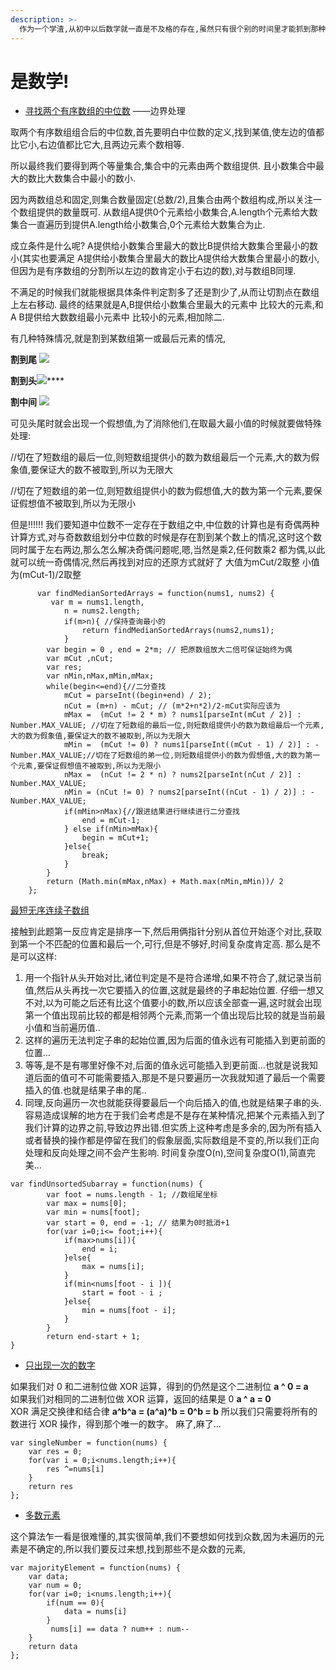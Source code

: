 ```yaml
---
description: >-
  作为一个学渣,从初中以后数学就一直是不及格的存在,虽然只有很个别的时间里才能抓到那种思路涌现,天人合一的感觉,但我知道世界上一定存在这样一种东西能让你自然而然的找到问题的解法,而他们就藏在你过往的练习记忆中…
---
```


# 是数学!



* [寻找两个有序数组的中位数](https://leetcode-cn.com/problems/median-of-two-sorted-arrays/) ——边界处理&#x20;

取两个有序数组组合后的中位数,首先要明白中位数的定义,找到某值,使左边的值都比它小,右边值都比它大,且两边元素个数相等.

&#x20;所以最终我们要得到两个等量集合,集合中的元素由两个数组提供. 且小数集合中最大的数比大数集合中最小的数小.

&#x20;因为两数组总和固定,则集合数量固定(总数/2),且集合由两个数组构成,所以关注一个数组提供的数量既可. 从数组A提供0个元素给小数集合,A.length个元素给大数集合一直遍历到提供A.length给小数集合,0个元素给大数集合为止.&#x20;

成立条件是什么呢? A提供给小数集合里最大的数比B提供给大数集合里最小的数小(其实也要满足 A提供给小数集合里最大的数比A提供给大数集合里最小的数小,但因为是有序数组的分割所以左边的数肯定小于右边的数),对与数组B同理.&#x20;

不满足的时候我们就能根据具体条件判定割多了还是割少了,从而让切割点在数组上左右移动. 最终的结果就是A,B提供给小数集合里最大的元素中 比较大的元素,和A B提供给大数数组最小元素中 比较小的元素,相加除二.&#x20;

有几种特殊情况,就是割到某数组第一或最后元素的情况,

**割到尾** ![](../.gitbook/assets/WeChatdade9714af8ce4a06d1686a14c51fbbd.png)

**割到头**![](../.gitbook/assets/WeChata9b92d85fdf0b105b365823f7117ab49.png)****

**割中间** ![](../.gitbook/assets/WeChatacd751d08e53ba19ad681cc137f1db02.png)

可见头尾时就会出现一个假想值,为了消除他们,在取最大最小值的时候就要做特殊处理:&#x20;

//切在了短数组的最后一位,则短数组提供小的数为数组最后一个元素,大的数为假象值,要保证大的数不被取到,所以为无限大&#x20;

//切在了短数组的弟一位,则短数组提供小的数为假想值,大的数为第一个元素,要保证假想值不被取到,所以为无限小

但是!!!!!! 我们要知道中位数不一定存在于数组之中,中位数的计算也是有奇偶两种计算方式,对与奇数数组划分中位数的时候是存在割到某个数上的情况,这时这个数同时属于左右两边,那么怎么解决奇偶问题呢,嗯,当然是乘2,任何数乘2 都为偶,以此就可以统一奇偶情况,然后再找到对应的还原方式就好了 大值为mCut/2取整 小值为(mCut-1)/2取整

```
      var findMedianSortedArrays = function(nums1, nums2) {
         var m = nums1.length,
            n = nums2.length;
            if(m>n){ //保持查询最小的
                return findMedianSortedArrays(nums2,nums1); 
            }
        var begin = 0 , end = 2*m; // 把原数组放大二倍可保证始终为偶
        var mCut ,nCut;
        var res;
        var nMin,nMax,mMin,mMax;
        while(begin<=end){//二分查找
            mCut = parseInt((begin+end) / 2); 
            nCut = (m+n) - mCut; // (m*2+n*2)/2-mCut实际应该为
            mMax =  (mCut != 2 * m) ? nums1[parseInt(mCut / 2)] : Number.MAX_VALUE; //切在了短数组的最后一位,则短数组提供小的数为数组最后一个元素,大的数为假象值,要保证大的数不被取到,所以为无限大
            mMin =  (mCut != 0) ? nums1[parseInt((mCut - 1) / 2)] : - Number.MAX_VALUE;//切在了短数组的弟一位,则短数组提供小的数为假想值,大的数为第一个元素,要保证假想值不被取到,所以为无限小
            nMax =  (nCut != 2 * n) ? nums2[parseInt(nCut / 2)] : Number.MAX_VALUE;
            nMin = (nCut != 0) ? nums2[parseInt((nCut - 1) / 2)] : - Number.MAX_VALUE;
            if(mMin>nMax){//跟进结果进行继续进行二分查找
                end = mCut-1;
            } else if(nMin>mMax){
                begin = mCut+1;
            }else{
                break;
            }
        }
        return (Math.min(mMax,nMax) + Math.max(nMin,mMin))/ 2
    };
```

[最短无序连续子数组](https://leetcode-cn.com/problems/shortest-unsorted-continuous-subarray/)&#x20;

接触到此题第一反应肯定是排序一下,然后用俩指针分别从首位开始逐个对比,获取到第一个不匹配的位置和最后一个,可行,但是不够好,时间复杂度肯定高. 那么是不是可以这样:

1. 用一个指针从头开始对比,诸位判定是不是符合递增,如果不符合了,就记录当前值,然后从头再找一次它要插入的位置,这就是最终的子串起始位置. 仔细一想又不对,以为可能之后还有比这个值要小的数,所以应该全部查一遍,这时就会出现第一个值出现前比较的都是相邻两个元素,而第一个值出现后比较的就是当前最小值和当前遍历值..
2. 这样的遍历无法判定子串的起始位置,因为后面的值永远有可能插入到更前面的位置…
3. 等等,是不是有哪里好像不对,后面的值永远可能插入到更前面…也就是说我知道后面的值可不可能需要插入,那是不是只要遍历一次我就知道了最后一个需要插入的值.也就是结果子串的尾..
4. 同理,反向遍历一次也就能获得要最后一个向后插入的值,也就是结果子串的头. 容易造成误解的地方在于我们会考虑是不是存在某种情况,把某个元素插入到了我们计算的边界之前,导致边界出错.但实质上这种考虑是多余的,因为所有插入或者替换的操作都是停留在我们的假象层面,实际数组是不变的,所以我们正向处理和反向处理之间不会产生影响. 时间复杂度O(n),空间复杂度O(1),简直完美...

```
var findUnsortedSubarray = function(nums) {
        var foot = nums.length - 1; //数组尾坐标
        var max = nums[0];
        var min = nums[foot];
        var start = 0, end = -1; // 结果为0时抵消+1
        for(var i=0;i<= foot;i++){
            if(max>nums[i]){
                end = i;
            }else{
                max = nums[i];
            }
            if(min<nums[foot - i ]){
                start = foot - i ;
            }else{
                min = nums[foot - i];
            }
        }
        return end-start + 1;
}
```

* [只出现一次的数字](https://leetcode-cn.com/problems/single-number/)&#x20;

如果我们对 0 和二进制位做 XOR 运算，得到的仍然是这个二进制位 **a ^ 0 = a**\
如果我们对相同的二进制位做 XOR 运算，返回的结果是 0 **a ^ a = 0**\
XOR 满足交换律和结合律 **a^b^a = (a^a)^b = 0^b = b** 所以我们只需要将所有的数进行 XOR 操作，得到那个唯一的数字。 麻了,麻了...

```
var singleNumber = function(nums) {
    var res = 0;
    for(var i = 0;i<nums.length;i++){
        res ^=nums[i]
    }
    return res
};
```

* [多数元素](https://leetcode-cn.com/problems/majority-element/)&#x20;

这个算法乍一看是很难懂的,其实很简单,我们不要想如何找到众数,因为未遍历的元素是不确定的,所以我们要反过来想,找到那些不是众数的元素,

```
var majorityElement = function(nums) {
    var data;
    var num = 0;
    for(var i=0; i<nums.length;i++){
        if(num == 0){
            data = nums[i]
        }
         nums[i] == data ? num++ : num--    
    }
    return data
};

```
